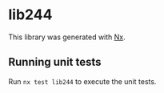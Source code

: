 # lib244

This library was generated with [Nx](https://nx.dev).

## Running unit tests

Run `nx test lib244` to execute the unit tests.
